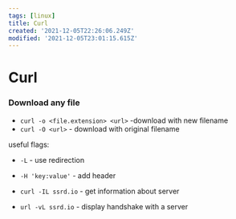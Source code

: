 ```yaml
---
tags: [linux]
title: Curl
created: '2021-12-05T22:26:06.249Z'
modified: '2021-12-05T23:01:15.615Z'
---
```


# Curl

### Download any file
- `curl -o <file.extension> <url>` -download with new filename
- `curl -O <url>` - download with original filename

useful flags:
- `-L` - use redirection
- `-H 'key:value'` - add header

- `curl -IL ssrd.io` - get information about server
- `url -vL ssrd.io` - display handshake with a server
